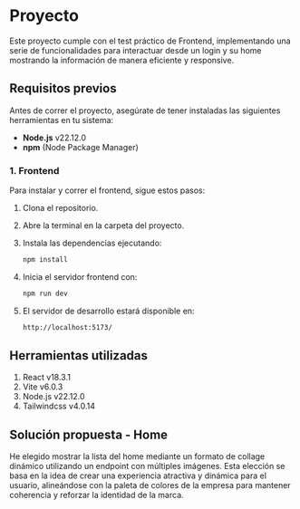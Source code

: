 # Proyecto

Este proyecto cumple con el test práctico de Frontend, implementando una serie de funcionalidades para interactuar desde un login y su home mostrando la información de manera eficiente y responsive. 

## Requisitos previos

Antes de correr el proyecto, asegúrate de tener instaladas las siguientes herramientas en tu sistema:

- **Node.js** v22.12.0
- **npm** (Node Package Manager)

### 1. Frontend
Para instalar y correr el frontend, sigue estos pasos:

1. Clona el repositorio.
2. Abre la terminal en la carpeta del proyecto.
3. Instala las dependencias ejecutando:

    ```bash
    npm install

4. Inicia el servidor frontend con:
    ```bash
    npm run dev
    
5. El servidor de desarrollo estará disponible en:
    ```bash
    http://localhost:5173/

## Herramientas utilizadas

1. React v18.3.1
2. Vite v6.0.3
3. Node.js v22.12.0
4. Tailwindcss v4.0.14

## Solución propuesta - Home
He elegido mostrar la lista del home mediante un formato de collage dinámico utilizando un endpoint con múltiples imágenes. Esta elección se basa en la idea de crear una experiencia atractiva y dinámica para el usuario, alineándose con la paleta de colores de la empresa para mantener coherencia y reforzar la identidad de la marca.
